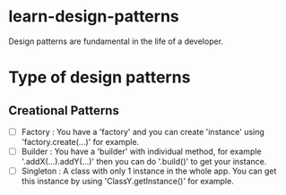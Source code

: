 # learn-design-patterns
Design patterns are fundamental in the life of a developer.

# Type of design patterns

## Creational Patterns

- [ ] Factory : You have a 'factory' and you can create 'instance' using 'factory.create(...)' for example.
- [ ] Builder : You have a 'builder' with individual method, for example '.addX(...).addY(...)' then you can do '.build()' to get your instance.
- [ ] Singleton : A class with only 1 instance in the whole app. You can get this instance by using 'ClassY.getInstance()' for example.
